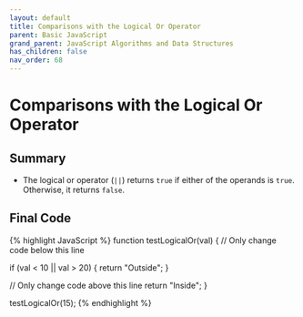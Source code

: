 ```yaml
---
layout: default
title: Comparisons with the Logical Or Operator
parent: Basic JavaScript
grand_parent: JavaScript Algorithms and Data Structures
has_children: false
nav_order: 68
---
```

# Comparisons with the Logical Or Operator
## Summary
- The logical or operator (`||`) returns `true` if either of the operands is `true`. Otherwise, it returns `false`.

## Final Code

{% highlight JavaScript %}
function testLogicalOr(val) {
  // Only change code below this line

  if (val < 10 || val > 20) {
    return "Outside";
  }

  // Only change code above this line
  return "Inside";
}

testLogicalOr(15);
{% endhighlight %}